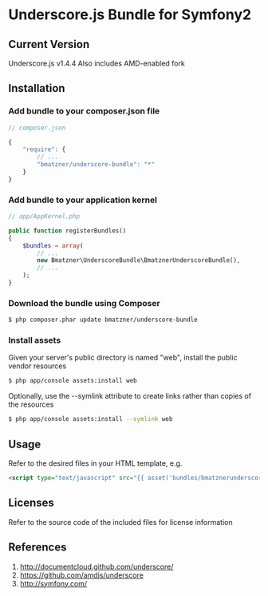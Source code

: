 # Underscore.js Bundle for Symfony2

## Current Version

Underscore.js v1.4.4
Also includes AMD-enabled fork

## Installation

### Add bundle to your composer.json file

``` js
// composer.json

{
    "require": {
		// ...
        "bmatzner/underscore-bundle": "*"
    }
}
```

### Add bundle to your application kernel

``` php
// app/AppKernel.php

public function registerBundles()
{
    $bundles = array(
        // ...
        new Bmatzner\UnderscoreBundle\BmatznerUnderscoreBundle(),
        // ...
    );
}
```

### Download the bundle using Composer

``` bash
$ php composer.phar update bmatzner/underscore-bundle
```

### Install assets

Given your server's public directory is named "web", install the public vendor resources

``` bash
$ php app/console assets:install web
```

Optionally, use the --symlink attribute to create links rather than copies of the resources 

``` bash
$ php app/console assets:install --symlink web
```

## Usage

Refer to the desired files in your HTML template, e.g.

``` html
<script type="text/javascript" src="{{ asset('bundles/bmatznerunderscore/js/underscore.min.js') }}"></script>
```

## Licenses

Refer to the source code of the included files for license information

## References

1. http://documentcloud.github.com/underscore/
2. https://github.com/amdjs/underscore
3. http://symfony.com/
